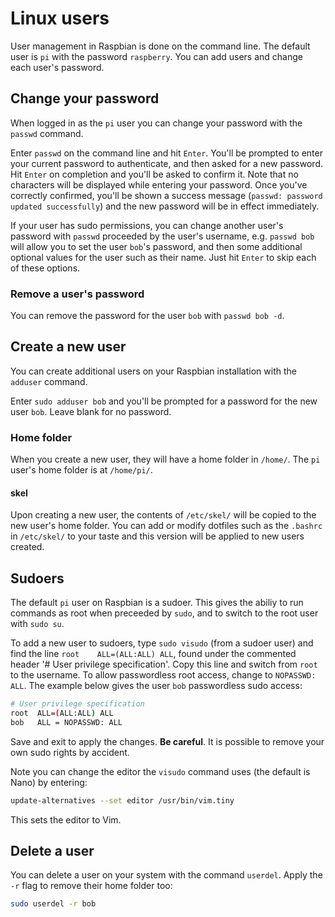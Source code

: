 # Linux users

User management in Raspbian is done on the command line. The default user is `pi` with the password `raspberry`. You can add users and change each user's password.

## Change your password

When logged in as the `pi` user you can change your password with the `passwd` command.

Enter `passwd` on the command line and hit `Enter`. You'll be prompted to enter your current password to authenticate, and then asked for a new password. Hit `Enter` on completion and you'll be asked to confirm it. Note that no characters will be displayed while entering your password. Once you've correctly confirmed, you'll be shown a success message (`passwd: password updated successfully`) and the new password will be in effect immediately.

If your user has sudo permissions, you can change another user's password with `passwd` proceeded by the user's username, e.g. `passwd bob` will allow you to set the user `bob`'s password, and then some additional optional values for the user such as their name. Just hit `Enter` to skip each of these options.

### Remove a user's password

You can remove the password for the user `bob` with `passwd bob -d`.

## Create a new user

You can create additional users on your Raspbian installation with the `adduser` command.

Enter `sudo adduser bob` and you'll be prompted for a password for the new user `bob`. Leave blank for no password.

### Home folder

When you create a new user, they will have a home folder in `/home/`. The `pi` user's home folder is at `/home/pi/`.

#### skel

Upon creating a new user, the contents of `/etc/skel/` will be copied to the new user's home folder. You can add or modify dotfiles such as the `.bashrc` in `/etc/skel/` to your taste and this version will be applied to new users created.

## Sudoers

The default `pi` user on Raspbian is a sudoer. This gives the abiliy to run commands as root when preceeded by `sudo`, and to switch to the root user with `sudo su`.

To add a new user to sudoers, type `sudo visudo` (from a sudoer user) and find the line `root    ALL=(ALL:ALL) ALL`, found under the commented header '# User privilege specification'. Copy this line and switch from `root` to the username. To allow passwordless root access, change to `NOPASSWD: ALL`. The example below gives the user `bob` passwordless sudo access:

```bash
# User privilege specification
root  ALL=(ALL:ALL) ALL
bob   ALL = NOPASSWD: ALL
```

Save and exit to apply the changes. **Be careful**. It is possible to remove your own sudo rights by accident.

Note you can change the editor the `visudo` command uses (the default is Nano) by entering:

```bash
update-alternatives --set editor /usr/bin/vim.tiny
```

This sets the editor to Vim.

## Delete a user

You can delete a user on your system with the command `userdel`. Apply the `-r` flag to remove their home folder too:

```bash
sudo userdel -r bob
```
